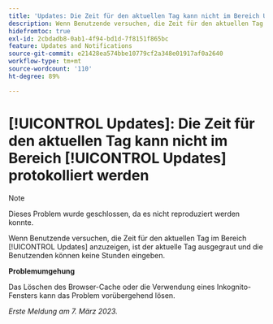 ```yaml
---
title: 'Updates: Die Zeit für den aktuellen Tag kann nicht im Bereich Updates protokolliert werden.'
description: Wenn Benutzende versuchen, die Zeit für den aktuellen Tag im Bereich „Updates“ anzuzeigen, ist der aktuelle Tag ausgegraut und die Benutzenden können keine Stunden eingeben.
hidefromtoc: true
exl-id: 2cbdadb8-0ab1-4f94-bd1d-7f8151f865bc
feature: Updates and Notifications
source-git-commit: e21428ea574bbe10779cf2a348e01917af0a2640
workflow-type: tm+mt
source-wordcount: '110'
ht-degree: 89%

---
```


# [!UICONTROL Updates]: Die Zeit für den aktuellen Tag kann nicht im Bereich [!UICONTROL Updates] protokolliert werden

>[!NOTE]
>
>Dieses Problem wurde geschlossen, da es nicht reproduziert werden konnte.

Wenn Benutzende versuchen, die Zeit für den aktuellen Tag im Bereich [!UICONTROL Updates] anzuzeigen, ist der aktuelle Tag ausgegraut und die Benutzenden können keine Stunden eingeben.

**Problemumgehung**

Das Löschen des Browser-Cache oder die Verwendung eines Inkognito-Fensters kann das Problem vorübergehend lösen.

_Erste Meldung am 7. März 2023._
